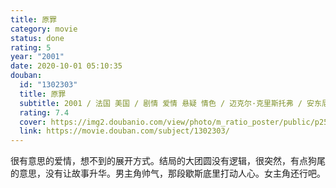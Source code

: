 ```yaml
---
title: 原罪
category: movie
status: done
rating: 5
year: "2001"
date: 2020-10-01 05:10:35
douban:
  id: "1302303"
  title: 原罪
  subtitle: 2001 / 法国 美国 / 剧情 爱情 悬疑 情色 / 迈克尔·克里斯托弗 / 安东尼奥·班德拉斯 安吉丽娜·朱莉
  rating: 7.4
  cover: https://img2.doubanio.com/view/photo/m_ratio_poster/public/p2563026581.jpg
  link: https://movie.douban.com/subject/1302303/
---
```


很有意思的爱情，想不到的展开方式。结局的大团圆没有逻辑，很突然，有点狗尾的意思，没有让故事升华。男主角帅气，那段歇斯底里打动人心。女主角还行吧。
